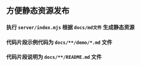 
## 方便静态资源发布



#### 执行 `server/index.mjs` 根据 `docs/md文件` 生成静态资源

#### 代码片段示例代码为 `docs/**/demo/*.md` 文件

#### 代码片段说明为 `docs/**/README.md` 文件